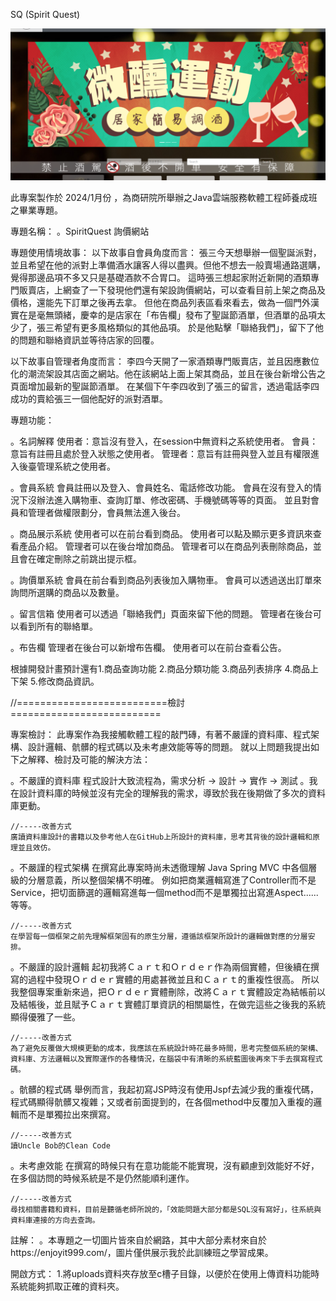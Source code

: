 SQ (Spirit Quest)

![RUNOOB](sq.png)

此專案製作於 2024/1月份 ，為商研院所舉辦之Java雲端服務軟體工程師養成班之畢業專題。

專題名稱：
。SpiritQuest 詢價網站

專題使用情境故事：
以下故事自會員角度而言：
    張三今天想舉辦一個聖誕派對，並且希望在他的派對上準備酒水讓客人得以盡興。但他不想去一般賣場通路選購，覺得那邊品項不多又只是基礎酒款不合胃口。
    這時張三想起家附近新開的酒類專門販賣店，上網查了一下發現他們還有架設詢價網站，可以查看目前上架之商品及價格，還能先下訂單之後再去拿。
    但他在商品列表區看來看去，做為一個門外漢實在是毫無頭緒，慶幸的是店家在「布告欄」發布了聖誕節酒單，但酒單的品項太少了，張三希望有更多風格類似的其他品項。
    於是他點擊「聯絡我們」，留下了他的問題和聯絡資訊並等待店家的回覆。

以下故事自管理者角度而言：
    李四今天開了一家酒類專門販賣店，並且因應數位化的潮流架設其店面之網站。他在該網站上面上架其商品，並且在後台新增公告之頁面增加最新的聖誕節酒單。
    在某個下午李四收到了張三的留言，透過電話李四成功的賣給張三一個他配好的派對酒單。

專題功能：

。名詞解釋
    使用者：意旨沒有登入，在session中無資料之系統使用者。
    會員：意旨有註冊且處於登入狀態之使用者。
    管理者：意旨有註冊與登入並且有權限進入後臺管理系統之使用者。
    
。會員系統
    會員註冊以及登入、會員姓名、電話修改功能。
    會員在沒有登入的情況下沒辦法進入購物車、查詢訂單、修改密碼、手機號碼等等的頁面。
    並且對會員和管理者做權限劃分，會員無法進入後台。
    
。商品展示系統
    使用者可以在前台看到商品。
    使用者可以點及顯示更多資訊來查看產品介紹。
    管理者可以在後台增加商品。
    管理者可以在商品列表刪除商品，並且會在確定刪除之前跳出提示框。
    
。詢價單系統
    會員在前台看到商品列表後加入購物車。
    會員可以透過送出訂單來詢問所選購的商品以及數量。
    
。留言信箱
    使用者可以透過「聯絡我們」頁面來留下他的問題。
    管理者在後台可以看到所有的聯絡單。
    
。布告欄
    管理者在後台可以新增布告欄。
    使用者可以在前台查看公告。

根據開發計畫預計還有1.商品查詢功能  2.商品分類功能  3.商品列表排序  4.商品上下架  5.修改商品資訊。

//==========================檢討==========================

專案檢討：
    此專案作為我接觸軟體工程的敲門磚，有著不嚴謹的資料庫、程式架構、設計邏輯、骯髒的程式碼以及未考慮效能等等的問題。
    就以上問題我提出如下之解釋、檢討及可能的解決方法：
    
。不嚴謹的資料庫
    程式設計大致流程為，需求分析 -> 設計 -> 實作 -> 測試 。我在設計資料庫的時候並沒有完全的理解我的需求，導致於我在後期做了多次的資料庫更動。
    
    //-----改善方式
    廣讀資料庫設計的書籍以及參考他人在GitHub上所設計的資料庫，思考其背後的設計邏輯和原理並且效仿。

。不嚴謹的程式架構
    在撰寫此專案時尚未透徹理解 Java Spring MVC 中各個層級的分層意義，所以整個架構不明確。
    例如把商業邏輯寫進了Controller而不是Service，把切面篩選的邏輯寫進每一個method而不是單獨拉出寫進Aspect......等等。
    
    //-----改善方式
    在學習每一個框架之前先理解框架固有的原生分層，遵循該框架所設計的邏輯做對應的分層安排。

。不嚴謹的設計邏輯
    起初我將Ｃａｒｔ和Ｏｒｄｅｒ作為兩個實體，但後續在撰寫的過程中發現Ｏｒｄｅｒ實體的用處甚微並且和Ｃａｒｔ的重複性很高。
    所以我整個專案重新來過，把Ｏｒｄｅｒ實體刪除，改將Ｃａｒｔ實體設定為結帳前以及結帳後，並且賦予Ｃａｒｔ實體訂單資訊的相關屬性，在做完這些之後我的系統顯得優雅了一些。
    
    //-----改善方式
    為了避免反覆做大規模更動的成本，我應該在系統設計時花最多時間，思考完整個系統的架構、資料庫、方法邏輯以及實際運作的各種情況，在腦袋中有清晰的系統藍圖後再來下手去撰寫程式碼。

。骯髒的程式碼
    舉例而言，我起初寫JSP時沒有使用Jspf去減少我的重複代碼，程式碼顯得骯髒又複雜；又或者前面提到的，在各個method中反覆加入重複的邏輯而不是單獨拉出來撰寫。
    
    //-----改善方式
    讀Uncle Bob的Clean Code 

。未考慮效能
    在撰寫的時候只有在意功能能不能實現，沒有顧慮到效能好不好，在多個訪問的時候系統是不是仍然能順利運作。
    
    //-----改善方式
    尋找相關書籍和資料，目前是聽循老師所說的，「效能問題大部分都是SQL沒有寫好」，往系統與資料庫連接的方向去查詢。

註解：
。本專題之一切圖片皆來自於網路，其中大部分素材來自於https://enjoyit999.com/，圖片僅供展示我於此訓練班之學習成果。

開啟方式：
1.將uploads資料夾存放至c槽子目錄，以便於在使用上傳資料功能時系統能夠抓取正確的資料夾。

